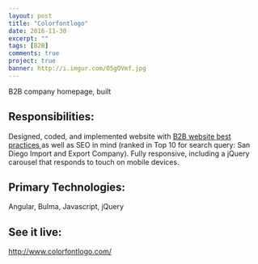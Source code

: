 ```yaml
---
layout: post
title: "Colorfontlogo"
date: 2016-11-30
excerpt: ""
tags: [B2B]
comments: true
project: true
banner: http://i.imgur.com/O5gOVmf.jpg
---
```


B2B company homepage, built 

<h2>Responsibilities:</h2>
Designed, coded, and implemented website with <a href="/b2b-website-anatomy/" target="_blank"> B2B website best practices </a> as well as SEO in mind (ranked in Top 10 for search query: San Diego Import and Export Company). Fully responsive, including a jQuery carousel that responds to touch on mobile devices.

<h2>Primary Technologies:</h2>
Angular, Bulma, Javascript, jQuery

<h2>See it live:</h2>
<a href="http://www.colorfontlogo.com/" target="_blank">http://www.colorfontlogo.com/</a>